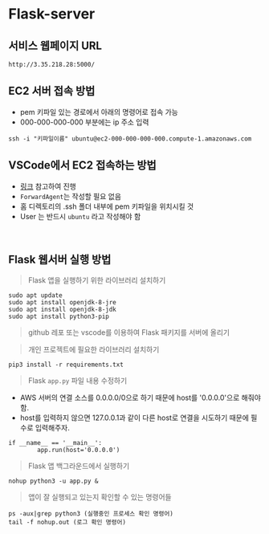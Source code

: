 # Flask-server

## 서비스 웹페이지 URL
```
http://3.35.218.28:5000/
```

## EC2 서버 접속 방법
- pem 키파일 있는 경로에서 아래의 명령어로 접속 가능
- 000-000-000-000 부분에는 ip 주소 입력
```
ssh -i "키파일이름" ubuntu@ec2-000-000-000-000.compute-1.amazonaws.com
```

## VSCode에서 EC2 접속하는 방법
- [링크](https://deepmal.tistory.com/8) 참고하여 진행
- `ForwardAgent`는 작성할 필요 없음
- 홈 디렉토리의 .ssh 폴더 내부에 pem 키파일을 위치시킬 것
- User 는 반드시 `ubuntu` 라고 작성해야 함
<br>

## Flask 웹서버 실행 방법
> Flask 앱을 실행하기 위한 라이브러리 설치하기
```
sudo apt update
sudo apt install openjdk-8-jre
sudo apt install openjdk-8-jdk
sudo apt install python3-pip
```
> github 레포 또는 vscode를 이용하여 Flask 패키지를 서버에 올리기

> 개인 프로젝트에 필요한 라이브러리 설치하기
```
pip3 install -r requirements.txt
```
> Flask `app.py` 파일 내용 수정하기
- AWS 서버의 연결 소스를 0.0.0.0/0으로 하기 때문에 host를 '0.0.0.0'으로 해줘야 함.
- host를 입력하지 않으면 127.0.0.1과 같이 다른 host로 연결을 시도하기 때문에 필수로 입력해주자.
```
if __name__ == '__main__':
        app.run(host='0.0.0.0')
```
> Flask 앱 백그라운드에서 실행하기
```
nohup python3 -u app.py &
```
> 앱이 잘 실행되고 있는지 확인할 수 있는 명령어들
```
ps -aux|grep python3 (실행중인 프로세스 확인 명령어)
tail -f nohup.out (로그 확인 명령어)
```
<br>
